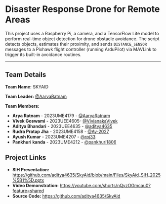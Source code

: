# Disaster Response Drone for Remote Areas 

This project uses a Raspberry Pi, a camera, and a TensorFlow Lite model to perform real-time object detection for drone obstacle avoidance. The script detects objects, estimates their proximity, and sends `DISTANCE_SENSOR` messages to a Pixhawk flight controller (running ArduPilot) via MAVLink to trigger its built-in avoidance routines.

---

## Team Details

**Team Name:** SKYAID 

**Team Leader:** [@AaryaRatnam](https://github.com/AaryaRatnam)

**Team Members:**

- **Arya Ratnam** - 2023UME4179 - [@AaryaRatnam](https://github.com/AaryaRatnam)
- **Vivek Goswami** - 2023UEE4605- [@VivianakaVivek](https://github.com/VivianakaVivek)
- **Aditya Bhandari** - 2023UEE4635 - [@aditya4635](https://github.com/aditya4635)
- **Rudra Pratap Jha** - 2023UME4158 - [@Ay-2027](https://github.com/Ay-2027)
- **Ayush Kumar** - 2023UME4207 - [@rpj33](https://github.com/rpj33)
- **Pankhuri kanda** - 2023UME4212 - [@pankhuri1806](https://github.com/pankhuri1806)

## Project Links

- **SIH Presentation:** https://github.com/aditya4635/SkyAid/blob/main/Files/SkyAid_SIH_2025%5B1%5D.pptx
- **Video Demonstration:** https://youtube.com/shorts/nQyzOGmcau0?feature=shared
- **Source Code:** https://github.com/aditya4635/SkyAid
  


